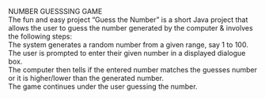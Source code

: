 NUMBER GUESSSING GAME
<br>
The fun and easy project “Guess the Number” is a short Java project that allows the user to guess the number generated by the computer & involves the following steps:
<br>
The system generates a random number from a given range, say 1 to 100.
<br>
The user is prompted to enter their given number in a displayed dialogue box.
<br>
The computer then tells if the entered number matches the guesses number or it is higher/lower than the generated number.
<br>
The game continues under the user guessing the number.
